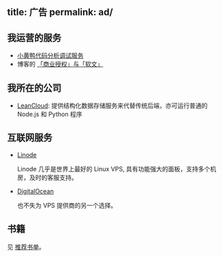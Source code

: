 title: 广告
permalink: ad/
---

## 我运营的服务

* [小黄鸭代码分析调试服务](http://item.taobao.com/item.htm?id=40108038667)
* 博客的 [「商业授权」与「软文」](/about#licence)

## 我所在的公司

* [LeanCloud](https://leancloud.cn/?source=45Y9GRFP): 提供结构化数据存储服务来代替传统后端，亦可运行普通的 Node.js 和 Python 程序

## 互联网服务

* [Linode](https://www.linode.com/?r=a196912d910d9eefa806a2f2a00e5991811f85ef)

    Linode 几乎是世界上最好的 Linux VPS, 具有功能强大的面板，支持多个机房，及时的客服支持。

* [DigitalOcean](https://www.digitalocean.com/?refcode=3adfb872a7c3)

    也不失为 VPS 提供商的另一个选择。

## 书籍

见 [推荐书单](/booklist)。
